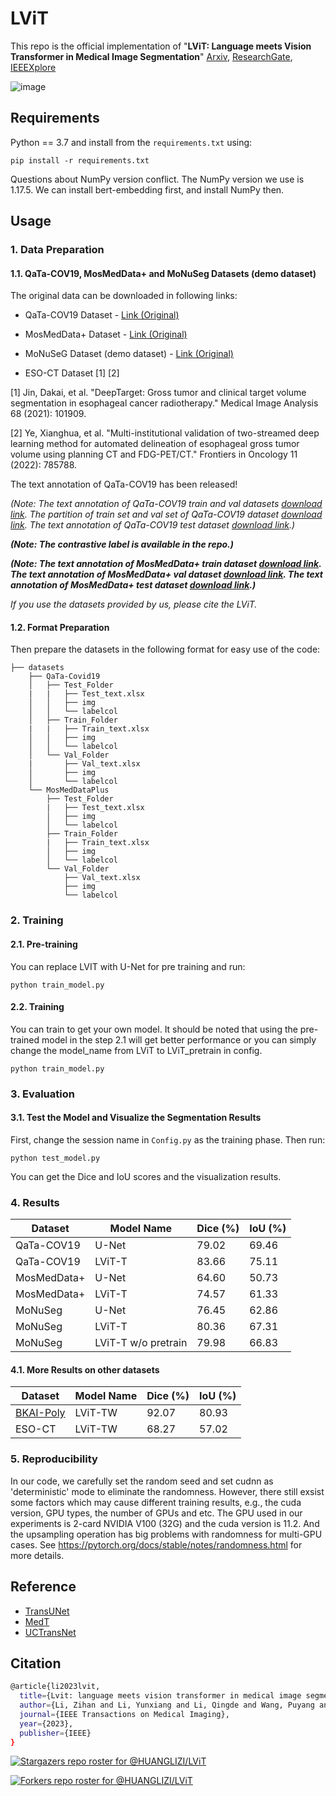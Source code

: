 # LViT


This repo is the official implementation of "**LViT: Language meets Vision Transformer in Medical Image Segmentation**" 
[Arxiv](https://arxiv.org/abs/2206.14718), [ResearchGate](https://www.researchgate.net/publication/371833348_LViT_Language_meets_Vision_Transformer_in_Medical_Image_Segmentation), [IEEEXplore](https://ieeexplore.ieee.org/document/10172039)

![image](https://github.com/HUANGLIZI/LViT/blob/main/IMG/LViT.png)

## Requirements

Python == 3.7 and install from the ```requirements.txt``` using:
```angular2html
pip install -r requirements.txt
```
Questions about NumPy version conflict. The NumPy version we use is 1.17.5. We can install bert-embedding first, and install NumPy then.

## Usage

### 1. Data Preparation
#### 1.1. QaTa-COV19, MosMedData+ and MoNuSeg Datasets (demo dataset)
The original data can be downloaded in following links:
* QaTa-COV19 Dataset - [Link (Original)](https://www.kaggle.com/datasets/aysendegerli/qatacov19-dataset)

* MosMedData+ Dataset - [Link (Original)](http://medicalsegmentation.com/covid19/)

* MoNuSeG Dataset (demo dataset) - [Link (Original)](https://monuseg.grand-challenge.org/Data/)

* ESO-CT Dataset [1] [2]

[1] Jin, Dakai, et al. "DeepTarget: Gross tumor and clinical target volume segmentation in esophageal cancer radiotherapy." Medical Image Analysis 68 (2021): 101909.

[2] Ye, Xianghua, et al. "Multi-institutional validation of two-streamed deep learning method for automated delineation of esophageal gross tumor volume using planning CT and FDG-PET/CT." Frontiers in Oncology 11 (2022): 785788.

The text annotation of QaTa-COV19 has been released!

  *(Note: The text annotation of QaTa-COV19 train and val datasets [download link](https://1drv.ms/x/s!AihndoV8PhTDkm5jsTw5dX_RpuRr?e=uaZq6W).
  The partition of train set and val set of QaTa-COV19 dataset [download link](https://1drv.ms/u/s!AihndoV8PhTDgt82Do5kj33mUee33g?e=kzWl8y).
  The text annotation of QaTa-COV19 test dataset [download link](https://1drv.ms/x/s!AihndoV8PhTDkj1vvvLt2jDCHqiM?e=954uDF).)*

  ***(Note: The contrastive label is available in the repo.)***
  
***(Note: The text annotation of MosMedData+ train dataset [download link](https://1drv.ms/x/s!AihndoV8PhTDguIIKCRfYB9Z0NL8Dw?e=8rj6rY).
The text annotation of MosMedData+ val dataset [download link](https://1drv.ms/u/s!AihndoV8PhTDguIGtAgZiRQFYfsAjw?e=tqowkJ).
The text annotation of MosMedData+ test dataset [download link](https://1drv.ms/u/s!AihndoV8PhTDguIHdHkwXMxGlgU9Tg?e=PbcllF).)***
  
  *If you use the datasets provided by us, please cite the LViT.*

#### 1.2. Format Preparation

Then prepare the datasets in the following format for easy use of the code:

```angular2html
├── datasets
    ├── QaTa-Covid19
    │   ├── Test_Folder
    |   |   ├── Test_text.xlsx
    │   │   ├── img
    │   │   └── labelcol
    │   ├── Train_Folder
    |   |   ├── Train_text.xlsx
    │   │   ├── img
    │   │   └── labelcol
    │   └── Val_Folder
    |	    ├── Val_text.xlsx
    │       ├── img
    │       └── labelcol
    └── MosMedDataPlus
        ├── Test_Folder
        |   ├── Test_text.xlsx
        │   ├── img
        │   └── labelcol
        ├── Train_Folder
        |   ├── Train_text.xlsx
        │   ├── img
        │   └── labelcol
        └── Val_Folder
            ├── Val_text.xlsx
            ├── img
            └── labelcol
```



### 2. Training

#### 2.1. Pre-training
You can replace LVIT with U-Net for pre training and run:
```angular2html
python train_model.py
```

#### 2.2. Training

You can train to get your own model. It should be noted that using the pre-trained model in the step 2.1 will get better performance or you can simply change the model_name from LViT to LViT_pretrain in config.

```angular2html
python train_model.py
```




### 3. Evaluation

#### 3.1. Test the Model and Visualize the Segmentation Results
First, change the session name in ```Config.py``` as the training phase. Then run:
```angular2html
python test_model.py
```
You can get the Dice and IoU scores and the visualization results. 



### 4. Results

| Dataset    | 	   Model Name 	   | Dice (%) | IoU (%) |
| ---------- | ------------------- | -------- | ------- |
| QaTa-COV19 | U-Net      	       | 79.02    | 69.46   |
| QaTa-COV19 | LViT-T     	       | 83.66    | 75.11   |
| MosMedData+ | U-Net      	       | 64.60    |  50.73   |
| MosMedData+ | LViT-T     	       | 74.57    |  61.33   |
| MoNuSeg    | U-Net      	       | 76.45    | 62.86   |
| MoNuSeg    | LViT-T     	       | 80.36    | 67.31   |
| MoNuSeg    | LViT-T w/o pretrain | 79.98    | 66.83   |

#### 4.1. More Results on other datasets

| Dataset    | 	   Model Name 	   | Dice (%) | IoU (%) |
| ---------- | ------------------- | -------- | ------- |
| [BKAI-Poly](https://www.kaggle.com/competitions/bkai-igh-neopolyp/data)       | LViT-TW    	       | 92.07  | 80.93    |
| ESO-CT | LViT-TW    	       | 68.27    | 57.02    |


### 5. Reproducibility

In our code, we carefully set the random seed and set cudnn as 'deterministic' mode to eliminate the randomness. However, there still exsist some factors which may cause different training results, e.g., the cuda version, GPU types, the number of GPUs and etc. The GPU used in our experiments is 2-card NVIDIA V100 (32G) and the cuda version is 11.2. And the upsampling operation has big problems with randomness for multi-GPU cases.
See https://pytorch.org/docs/stable/notes/randomness.html for more details.



## Reference


* [TransUNet](https://github.com/Beckschen/TransUNet) 
* [MedT](https://github.com/jeya-maria-jose/Medical-Transformer)
* [UCTransNet](https://github.com/McGregorWwww/UCTransNet)


## Citation

```bash
@article{li2023lvit,
  title={Lvit: language meets vision transformer in medical image segmentation},
  author={Li, Zihan and Li, Yunxiang and Li, Qingde and Wang, Puyang and Guo, Dazhou and Lu, Le and Jin, Dakai and Zhang, You and Hong, Qingqi},
  journal={IEEE Transactions on Medical Imaging},
  year={2023},
  publisher={IEEE}
}
```

[![Stargazers repo roster for @HUANGLIZI/LViT](https://reporoster.com/stars/HUANGLIZI/LViT)](https://github.com/HUANGLIZI/LViT/stargazers)

[![Forkers repo roster for @HUANGLIZI/LViT](https://reporoster.com/forks/HUANGLIZI/LViT)](https://github.com/HUANGLIZI/LViT/network/members)
